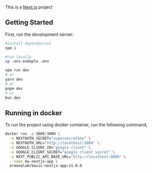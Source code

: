 This is a [Next.js](https://nextjs.org) project

## Getting Started

First, run the development server:

```bash
#install dependencies
npm i

#run locally
cp .env.exmaple .env

npm run dev
# or
yarn dev
# or
pnpm dev
# or
bun dev
```

## Running in docker

To run the project using docker container, run the following command,

```bash
docker run -p 3000:3000 \
  -e NEXTAUTH_SECRET="supersecretkey" \
  -e NEXTAUTH_URL="http://localhost:3000" \
  -e GOOGLE_CLIENT_ID="google client" \
  -e GOOGLE_CLIENT_SECRET="google client secret" \
  -e NEXT_PUBLIC_API_BASE_URL="http://localhost:4000" \
  --name my-nextjs-app \
  armanalam/basic-nextjs-app:v1.0.0

```
